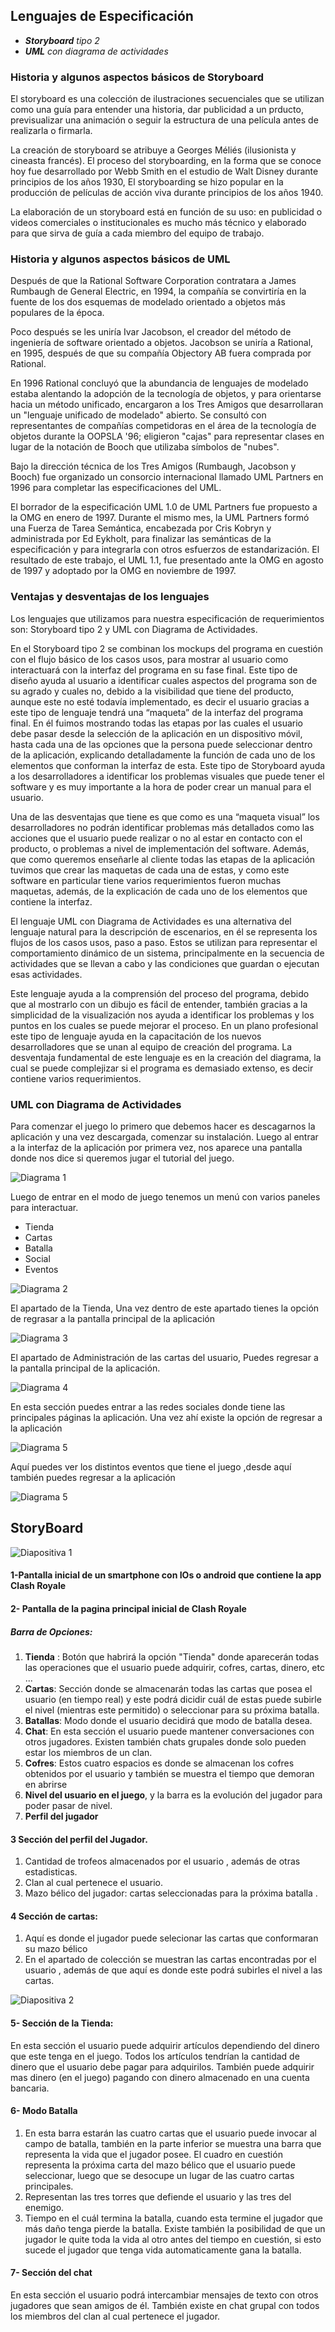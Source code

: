 
## Lenguajes de Especificación
- ***Storyboard** tipo 2* 
- ***UML** con diagrama de actividades* 

### Historia y algunos aspectos básicos de Storyboard 

El storyboard es una colección de ilustraciones secuenciales que se utilizan como
una guía para entender una historia, dar publicidad a un prducto, previsualizar
una animación o seguir la estructura de una película antes de realizarla o firmarla.

La creación de  storyboard se atribuye a Georges Méliés (ilusionista y cineasta 
francés). El proceso del 
storyboarding, en la forma que se conoce hoy fue desarrollado por Webb Smith 
en el estudio de Walt Disney durante principios de los años 1930,
El storyboarding se hizo popular en la producción de películas de acción 
viva durante principios de los años 1940. 

La elaboración de un storyboard está en función de su uso: en publicidad 
o videos comerciales o institucionales es mucho más técnico y elaborado 
para que sirva de guía a cada miembro del equipo de trabajo.

### Historia y algunos aspectos básicos de UML

Después de que la Rational Software Corporation contratara a James Rumbaugh 
de General Electric, en 1994, la compañía se convirtiría en la fuente de los 
dos esquemas de modelado orientado a objetos más populares de la época.

Poco después se les uniría Ivar Jacobson, el creador del método de ingeniería
de software orientado a objetos. Jacobson se uniría a Rational, en 1995, 
después de que su compañía Objectory AB fuera comprada por Rational.

En 1996 Rational concluyó que la abundancia de lenguajes de modelado estaba 
alentando la adopción de la tecnología de objetos, y para orientarse hacia un
método unificado, encargaron a los Tres Amigos que desarrollaran un 
"lenguaje unificado de modelado" abierto. Se consultó con representantes de 
compañías competidoras en el área de la tecnología de objetos durante la 
OOPSLA '96; eligieron "cajas" para representar clases en lugar de la notación
de Booch que utilizaba símbolos de "nubes". 

Bajo la dirección técnica de los Tres Amigos (Rumbaugh, Jacobson y Booch) fue 
organizado un consorcio internacional llamado UML Partners en 1996 para 
completar las especificaciones del UML.

El borrador de la especificación UML 1.0 de UML Partners fue propuesto a la 
OMG en enero de 1997. Durante el mismo mes, la UML Partners formó una Fuerza 
de Tarea Semántica, encabezada por Cris Kobryn y administrada por Ed Eykholt, 
para finalizar las semánticas de la especificación y para integrarla con otros 
esfuerzos de estandarización. El resultado de este trabajo, el UML 1.1, fue 
presentado ante la OMG en agosto de 1997 y adoptado por la OMG en 
noviembre de 1997. 

### Ventajas y desventajas de los lenguajes

Los lenguajes que utilizamos para nuestra especificación de requerimientos son: Storyboard tipo 2 y UML con Diagrama de Actividades.  

En el Storyboard tipo 2 se combinan los mockups del programa en cuestión con el flujo básico de los casos usos, para mostrar al usuario como interactuará con la interfaz del programa en su fase final. Este tipo de diseño ayuda al usuario a identificar cuales aspectos del programa son de su agrado y cuales no, debido a la visibilidad que tiene del producto, aunque este no esté todavía implementado, es decir el usuario gracias a este tipo de lenguaje tendrá una “maqueta” de la interfaz del programa final. 
En él fuimos mostrando todas las etapas por las cuales el usuario debe pasar desde la selección de la aplicación en un dispositivo móvil, hasta cada una de las opciones que la persona puede seleccionar dentro de la aplicación, explicando detalladamente la función de cada uno de los elementos que conforman la interfaz de esta. Este tipo de Storyboard ayuda a los desarrolladores a identificar los problemas visuales que puede tener el software y es muy importante a la hora de poder crear un manual para el usuario. 

Una de las desventajas que tiene es que como es una “maqueta visual” los desarrolladores no podrán identificar problemas más detallados como las acciones que el usuario puede realizar o no al estar en contacto con el producto, o problemas a nivel de implementación del software. Además, que como queremos enseñarle al cliente todas las etapas de la aplicación tuvimos que crear las maquetas de cada una de estas, y como este software en particular tiene varios requerimientos fueron muchas maquetas, además, de la explicación de cada uno de los elementos que contiene la interfaz. 

El lenguaje UML con Diagrama de Actividades es una alternativa del lenguaje natural para la descripción de escenarios, en él se representa los flujos de los casos usos, paso a paso. Estos se utilizan para representar el comportamiento dinámico de un sistema, principalmente en la secuencia de actividades que se llevan a cabo y las condiciones que guardan o ejecutan esas actividades. 

Este lenguaje ayuda a la comprensión del proceso del programa, debido que al mostrarlo con un dibujo es fácil de entender, también gracias a la simplicidad de la visualización nos ayuda a identificar los problemas y los puntos en los cuales se puede mejorar el proceso. En un plano profesional este tipo de lenguaje ayuda en la capacitación de los nuevos desarrolladores que se unan al equipo de creación del programa. La desventaja fundamental de este lenguaje es en la creación del diagrama, la cual se puede complejizar si el programa es demasiado extenso, es decir contiene varios requerimientos.



### UML con Diagrama de Actividades 

Para comenzar el juego lo primero que debemos hacer es descagarnos la aplicación y una vez descargada, comenzar su instalación.
Luego al entrar a la interfaz de la aplicación por primera vez, nos aparece una pantalla donde nos dice si queremos jugar el tutorial del juego.  

![Diagrama 1](../out/Lenguajes%20de%20Especificacion/diagrama/diagrama-0.png)

Luego de entrar en el modo de juego tenemos un menú con varios paneles para interactuar.

- Tienda
- Cartas
- Batalla
- Social
- Eventos


![Diagrama 2](../out/Lenguajes%20de%20Especificacion/diagrama/diagrama-1.png)

El apartado de la Tienda, Una vez dentro de este apartado tienes la opción de regrasar a la pantalla principal de la aplicación

![Diagrama 3](../out/Lenguajes%20de%20Especificacion/diagrama/diagrama-2.png)

El apartado de Administración de las cartas del usuario, Puedes regresar a la pantalla principal de la aplicación. 

![Diagrama 4](../out/Lenguajes%20de%20Especificacion/diagrama/diagrama-3.png)

En esta sección puedes entrar a las redes sociales donde tiene las principales páginas la aplicación. Una vez ahí existe la opción de regresar a la aplicación

![Diagrama 5](../out/Lenguajes%20de%20Especificacion/diagrama/diagrama-4.png)

Aquí puedes ver los distintos eventos que tiene el juego ,desde aquí también puedes regresar a la aplicación 

![Diagrama 5](../out/Lenguajes%20de%20Especificacion/diagrama/diagrama-5.png)

## StoryBoard

 
![Diapositiva 1](../StoryBoard/storyboard1.jpg)

#### 1-Pantalla inicial de un smartphone con IOs o android que contiene la app Clash Royale 

#### 2- Pantalla de la pagina principal inicial de Clash Royale
##### Barra de Opciones: 
1. **Tienda** : Botón que habrirá la opción "Tienda" donde aparecerán todas las operaciones que el usuario puede adquirir, cofres, cartas, dinero, etc ...
2. **Cartas**: Sección donde se almacenarán todas las cartas que posea el usuario (en tiempo real) y este podrá dicidir cuál de estas puede subirle el nivel (mientras este permitido) o seleccionar para su próxima batalla.
3. **Batallas**: Modo donde el usuario decidirá que modo de batalla desea. 
4. **Chat**: En esta sección el usuario puede mantener conversaciones con otros jugadores. Existen también chats grupales donde solo pueden estar los miembros de un clan. 
5. **Cofres**: Estos cuatro espacios es donde se almacenan los cofres obtenidos por el usuario y también se muestra el tiempo que demoran en abrirse
6. **Nivel del usuario en el juego**, y la barra es la evolución del jugador para poder pasar de nivel.  
7. **Perfil del jugador** 

#### 3 Sección del perfil del Jugador.
1. Cantidad de trofeos almacenados por el usuario , además de otras estadisticas.
2. Clan al cual pertenece el usuario. 
3. Mazo bélico del jugador: cartas seleccionadas para la próxima batalla . 

#### 4 Sección de cartas: 
1. Aquí es donde el jugador puede selecionar las cartas que conformaran su mazo bélico 
2. En el apartado de colección se muestran las cartas encontradas por el usuario , además de que aquí es donde este podrá subirles el nivel a las cartas. 


![Diapositiva 2](../StoryBoard/storyboard2.jpg)

#### 5- Sección de la Tienda:

En esta sección el usuario puede adquirir artículos dependiendo del dinero que este tenga en el juego. Todos los artículos tendrían la cantidad de dinero que el usuario debe pagar para adquirilos. También
puede adquirir mas dinero (en el juego) pagando con dinero almacenado en una cuenta bancaria.

#### 6- Modo Batalla 
1. En esta barra estarán las cuatro cartas que el usuario puede invocar al campo de batalla, también en la parte inferior se muestra una barra que representa la vida que el jugador posee. El cuadro en cuestión representa la próxima carta del mazo bélico que el usuario puede seleccionar, luego que se desocupe un lugar de las cuatro cartas principales. 
2. Representan las tres torres que defiende el usuario y las tres del enemigo. 
3. Tiempo en el cuál termina la batalla, cuando esta termine el jugador que más daño tenga pierde la batalla. Existe también la posibilidad de que un jugador le quite toda la vida al otro antes del tiempo en cuestión, si esto sucede el jugador que tenga vida automaticamente gana la batalla.  

#### 7- Sección del chat
En esta sección el usuario podrá intercambiar mensajes de texto con otros jugadores que sean amigos de él. También existe en chat grupal con todos los miembros del clan al cual pertenece el jugador. 
